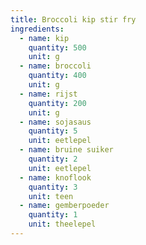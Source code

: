 ```yaml
---
title: Broccoli kip stir fry
ingredients:
  - name: kip
    quantity: 500
    unit: g
  - name: broccoli
    quantity: 400
    unit: g
  - name: rijst
    quantity: 200
    unit: g
  - name: sojasaus
    quantity: 5
    unit: eetlepel
  - name: bruine suiker
    quantity: 2
    unit: eetlepel
  - name: knoflook
    quantity: 3
    unit: teen
  - name: gemberpoeder
    quantity: 1
    unit: theelepel
---
```


<Recipe />

